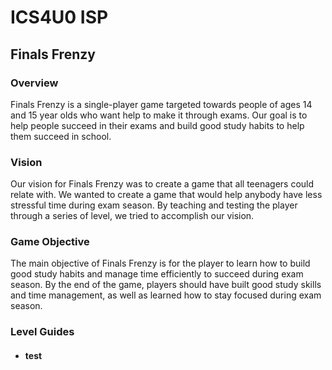 # ICS4U0 ISP
## Finals Frenzy
### Overview
Finals Frenzy is a single-player game targeted towards people of ages 14 and 15 year olds who want help to make it through exams. Our goal is to help people succeed in their exams and build good study habits to help them succeed in school.

### Vision
Our vision for Finals Frenzy was to create a game that all teenagers could relate with. We wanted to create a game that would help anybody have less stressful time during exam season. By teaching and testing the player through a series of level, we tried to accomplish our vision.

### Game Objective
The main objective of Finals Frenzy is for the player to learn how to build good study habits and manage time efficiently to succeed during exam season. By the end of the game, players should have built good study skills and time management, as well as learned how to stay focused during exam season.

### Level Guides
- #### test
